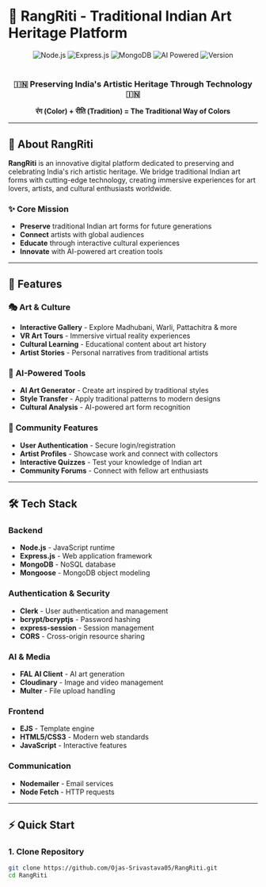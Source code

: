 # 🎨 RangRiti - Traditional Indian Art Heritage Platform

<div align="center">
  <img src="https://img.shields.io/badge/Made%20with-Node.js-green?style=for-the-badge&logo=node.js" alt="Node.js" />
  <img src="https://img.shields.io/badge/Express.js-000000?style=for-the-badge&logo=express&logoColor=white" alt="Express.js" />
  <img src="https://img.shields.io/badge/MongoDB-4EA94B?style=for-the-badge&logo=mongodb&logoColor=white" alt="MongoDB" />
  <img src="https://img.shields.io/badge/AI%20Powered-FF6B6B?style=for-the-badge&logo=artificial-intelligence&logoColor=white" alt="AI Powered" />
  <img src="https://img.shields.io/badge/version-1.0.0-blue?style=for-the-badge" alt="Version" />
</div>

<br />

<div align="center">
  <h3>🇮🇳 Preserving India's Artistic Heritage Through Technology 🇮🇳</h3>
  <p><strong>रंग (Color) + रीति (Tradition) = The Traditional Way of Colors</strong></p>
</div>

---

## 📖 About RangRiti

**RangRiti** is an innovative digital platform dedicated to preserving and celebrating India's rich artistic heritage. We bridge traditional Indian art forms with cutting-edge technology, creating immersive experiences for art lovers, artists, and cultural enthusiasts worldwide.

### ✨ Core Mission
- **Preserve** traditional Indian art forms for future generations
- **Connect** artists with global audiences
- **Educate** through interactive cultural experiences
- **Innovate** with AI-powered art creation tools

---

## 🚀 Features

### 🎭 **Art & Culture**
- **Interactive Gallery** - Explore Madhubani, Warli, Pattachitra & more
- **VR Art Tours** - Immersive virtual reality experiences
- **Cultural Learning** - Educational content about art history
- **Artist Stories** - Personal narratives from traditional artists

### 🤖 **AI-Powered Tools**
- **AI Art Generator** - Create art inspired by traditional styles
- **Style Transfer** - Apply traditional patterns to modern designs
- **Cultural Analysis** - AI-powered art form recognition

### 👥 **Community Features**
- **User Authentication** - Secure login/registration
- **Artist Profiles** - Showcase work and connect with collectors
- **Interactive Quizzes** - Test your knowledge of Indian art
- **Community Forums** - Connect with fellow art enthusiasts

---

## 🛠️ Tech Stack

### **Backend**
- **Node.js** - JavaScript runtime
- **Express.js** - Web application framework
- **MongoDB** - NoSQL database
- **Mongoose** - MongoDB object modeling

### **Authentication & Security**
- **Clerk** - User authentication and management
- **bcrypt/bcryptjs** - Password hashing
- **express-session** - Session management
- **CORS** - Cross-origin resource sharing

### **AI & Media**
- **FAL AI Client** - AI art generation
- **Cloudinary** - Image and video management
- **Multer** - File upload handling

### **Frontend**
- **EJS** - Template engine
- **HTML5/CSS3** - Modern web standards
- **JavaScript** - Interactive features

### **Communication**
- **Nodemailer** - Email services
- **Node Fetch** - HTTP requests

---

## ⚡ Quick Start

### 1. **Clone Repository**
```bash
git clone https://github.com/Ojas-Srivastava05/RangRiti.git
cd RangRiti
